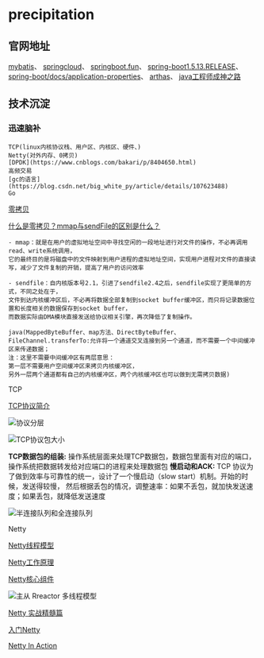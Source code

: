 # precipitation
## 官网地址
[mybatis](http://mybatis.org/spring/zh/index.html)、
[springcloud](https://www.springcloud.cc/)、
[springboot.fun](http://springboot.fun/)、
[spring-boot1.5.13.RELEASE](https://docs.spring.io/spring-boot/docs/1.5.13.RELEASE/reference/)、
[spring-boot/docs/application-properties](https://docs.spring.io/spring-boot/docs/current/reference/html/appendix-application-properties.html)、
[arthas](https://arthas.aliyun.com/doc/jvm.html)、
[java工程师成神之路](http://hollischuang.gitee.io/tobetopjavaer/#/)
## 技术沉淀

### 迅速脑补
```
TCP(linux内核协议栈、用户区、内核区、硬件、)
Netty(对外内存、0拷贝)
[DPDK](https://www.cnblogs.com/bakari/p/8404650.html)
高频交易
[gc的语言](https://blog.csdn.net/big_white_py/article/details/107623488)
Go
```
[零拷贝](https://mp.weixin.qq.com/s/tbcQGVXC1B8S7H8BwN9HbQ)

[什么是零拷贝？mmap与sendFile的区别是什么？](https://www.cnblogs.com/ericli-ericli/articles/12923420.html)

```
- mmap：就是在用户的虚拟地址空间中寻找空闲的一段地址进行对文件的操作，不必再调用read、write系统调用，
它的最终目的是将磁盘中的文件映射到用户进程的虚拟地址空间，实现用户进程对文件的直接读写，减少了文件复制的开销，提高了用户的访问效率

- sendfile：自内核版本号2.1，引进了sendfile2.4之后，sendfile实现了更简单的方式，不同之处在于，
文件到达内核缓冲区后，不必再将数据全部复制到socket buffer缓冲区，而只将记录数据位置和长度相关的数据保存到socket buffer，
而数据实际由DMA模块直接发送给协议相关引擎，再次降低了复制操作。

java(MappedByteBuffer、map方法、DirectByteBuffer、
FileChannel.transferTo:允许将一个通道交叉连接到另一个通道，而不需要一个中间缓冲区来传递数据； 
注：这里不需要中间缓冲区有两层意思：
第一层不需要用户空间缓冲区来拷贝内核缓冲区，
另外一层两个通道都有自己的内核缓冲区，两个内核缓冲区也可以做到无需拷贝数据)
```
TCP

[TCP协议简介](http://www.ruanyifeng.com/blog/2017/06/tcp-protocol.html)

![协议分层](http://www.ruanyifeng.com/blogimg/asset/201205/bg2012052913.png)

![TCP协议包大小](http://www.ruanyifeng.com/blogimg/asset/2017/bg20170060810.png)

**TCP数据包的组装:** 操作系统层面来处理TCP数据包，数据包里面有对应的端口，操作系统把数据转发给对应端口的进程来处理数据包
**慢启动和ACK:** TCP 协议为了做到效率与可靠性的统一，设计了一个慢启动（slow start）机制。开始的时候，发送得较慢，
然后根据丢包的情况，调整速率：如果不丢包，就加快发送速度；如果丢包，就降低发送速度

![半连接队列和全连接队列](https://mmbiz.qpic.cn/mmbiz_png/J0g14CUwaZe13EKxzbTjoNXgLvlUzWbRWJSRmWDex2X5oF3yAHrs9gIGSRMSjeRV3IWZJGuT8jMMfZSYJ1gUNg/640?wx_fmt=png&tp=webp&wxfrom=5&wx_lazy=1&wx_co=1)

Netty

[Netty线程模型](https://juejin.cn/post/6844904008453193741)

[Netty工作原理](https://juejin.cn/post/6844904008453210119)

[Netty核心组件](https://juejin.cn/post/6844904008541274119)

![主从 Rreactor 多线程模型](https://user-gold-cdn.xitu.io/2019/12/5/16ed52a8f958f552?imageView2/0/w/1280/h/960/format/webp/ignore-error/1)

[Netty 实战精髓篇](https://www.w3cschool.cn/essential_netty_in_action/)

[入门Netty](https://juejin.cn/post/6896622400215220231)

[Netty In Action](https://waylau.com/essential-netty-in-action/index.html)
